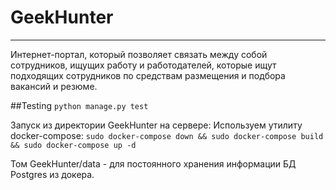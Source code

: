 GeekHunter
==========
----------
Интернет-портал, который позволяет связать между собой сотрудников, ищущих работу и работодателей, которые ищут подходящих сотрудников по средствам размещения и подбора вакансий и резюме.


##Testing
`python manage.py test`

Запуск из директории GeekHunter на сервере:
Используем утилиту docker-compose: 
`sudo docker-compose down && sudo docker-compose build && sudo docker-compose up -d`

Том GeekHunter/data - для постоянного хранения информации БД Postgres из докера.
